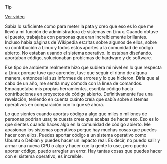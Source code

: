 > [!TIP]  
> [Ver video](https://youtu.be/3HV78HzhdL4)

Sabía lo suficiente como para meter la pata y creo que eso es lo que me llevó
a mi función de administradora de sistemas en Linux. Cuando obtuve el puesto, trabajaba con personas
que eran increíblemente brillantes. Incluso había páginas de Wikipedia
escritas sobre algunos de ellos, sobre su contribución a Linux
y todos estos aportes a la comunidad de código abierto. No estaban usando el sistema operativo,
lo estaban diseñando, aportaban código,
solucionaban problemas de hardware y de software.

Ese tipo de ambiente realmente hizo que subiera mi nivel
en lo que respecta a Linux porque tuve que aprender,
tuve que seguir el ritmo de alguna manera, entonces leí sus informes de errores
y lo que hicieron. Diría que al cabo de un año,
me sentía muy cómoda con la línea de comandos. Empaquetaba mis propias herramientas,
escribía código hacía contribuciones
en proyectos de código abierto. Definitivamente fue una revelación,
teniendo en cuenta cuánto creía que sabía sobre sistemas operativos
en comparación con lo que sé ahora.

Lo que sientes cuando aportas código
a algo que miles o millones de personas podrían usar,
te cuesta creer que acabas de hacer eso. Eso es lo que sientes cuando haces algo
en la comunidad de código abierto. Me apasionan
los sistemas operativos porque hay muchas cosas
que puedes hacer con ellos. Puedes aportar código
a un sistema operativo como Ubuntu o Debian y puedes hacer un impacto real. Es decir, no puedo salir y armar una nueva CPU
o algo y hacer que la gente lo use, pero puedo aportar código, puedo arreglar un error. Hay tantas cosas que puedes hacer
con el sistema operativo, es increíble.